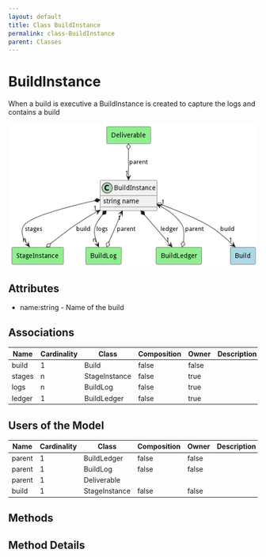 ```yaml
---
layout: default
title: Class BuildInstance
permalink: class-BuildInstance
parent: Classes
---
```


# BuildInstance

When a build is executive a BuildInstance is created to capture the logs and contains a build

![Logical Diagram](./logical.png)

## Attributes

* name:string - Name of the build


## Associations

| Name | Cardinality | Class | Composition | Owner | Description |
| --- | --- | --- | --- | --- | --- |
| build | 1 | Build | false | false |  |
| stages | n | StageInstance | false | true |  |
| logs | n | BuildLog | false | true |  |
| ledger | 1 | BuildLedger | false | true |  |



## Users of the Model

| Name | Cardinality | Class | Composition | Owner | Description |
| --- | --- | --- | --- | --- | --- |
| parent | 1 | BuildLedger | false | false |  |
| parent | 1 | BuildLog | false | false |  |
| parent | 1 | Deliverable |  |  |  |
| build | 1 | StageInstance | false | false |  |





## Methods


<h2>Method Details</h2>
    

